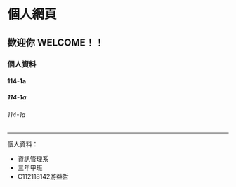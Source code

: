 # 個人網頁
## 歡迎你 WELCOME！！
### 個人資料
#### 114-1a
##### 114-1a
###### 114-1a

---------
個人資料：
- 資訊管理系
- 三年甲班
- C112118142游益哲

